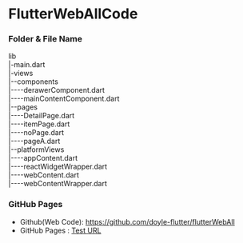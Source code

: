 # FlutterWebAllCode


### Folder & File Name

lib  
|-main.dart  
|-views  
|--components  
|----derawerComponent.dart  
|----mainContentComponent.dart  
|--pages  
|----DetailPage.dart  
|----itemPage.dart  
|----noPage.dart  
|----pageA.dart  
|--platformViews  
|----appContent.dart  
|----reactWidgetWrapper.dart  
|----webContent.dart  
|----webContentWrapper.dart  


### GitHub Pages
- Github(Web Code): https://github.com/doyle-flutter/flutterWebAll
- GitHub Pages : [Test URL](https://doyle-flutter.github.io/flutterWebAll/)
